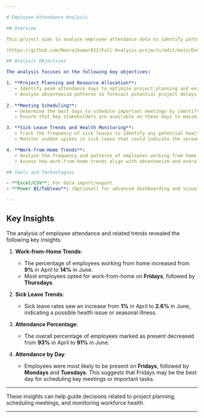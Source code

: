 ```yaml
---

# Employee Attendance Analysis

## Overview

This project aims to analyze employee attendance data to identify patterns, trends, and potential areas for improvement. The analysis includes key metrics such as Emoloyee Present rates, Sick leave, and Work from home percentage. The goal is to provide actionable insights to improve workforce management, productivity, and overall attendance behavior.

(https://github.com/Neerajkumar012/Full-Analysis-projects/edit/main/End_to_end/Hr_analysis/image.png)

## Analysis Objectives

The analysis focuses on the following key objectives:

1. **Project Planning and Resource Allocation**: 
   - Identify peak attendance days to optimize project planning and ensure that critical project milestones align with periods of high employee availability.
   - Analyze absenteeism patterns to forecast potential project delays and manage resource allocation for upcoming projects.
   
2. **Meeting Scheduling**: 
   - Determine the best days to schedule important meetings by identifying which days have the highest employee attendance.
   - Ensure that key stakeholders are available on these days to maximize meeting effectiveness.

3. **Sick Leave Trends and Health Monitoring**: 
   - Track the frequency of sick leaves to identify any potential health-related trends or viral outbreaks within the workforce.
   - Monitor sudden spikes in sick leave that could indicate the spread of illness, enabling HR to take proactive steps such as encouraging remote work or increasing hygiene measures.

4. **Work-from-Home Trends**: 
   - Analyze the frequency and patterns of employees working from home, identifying which departments or roles opt for remote work more frequently.
   - Assess how work-from-home trends align with absenteeism and overall productivity to inform flexible work policies.

## Tools and Technologies

- **Excel/CSV**: For data import/export.
- **Power BI/Tableau**: (Optional) for advanced dashboarding and visualization.

---
```


## Key Insights

The analysis of employee attendance and related trends revealed the following key insights:

1. **Work-from-Home Trends**: 
   - The percentage of employees working from home increased from **9%** in April to **14%** in June.
   - Most employees opted for work-from-home on **Fridays**, followed by **Thursdays**.

2. **Sick Leave Trends**:
   - Sick leave rates saw an increase from **1%** in April to **2.6%** in June, indicating a possible health issue or seasonal illness.

3. **Attendance Percentage**:
   - The overall percentage of employees marked as present decreased from **93%** in April to **91%** in June.

4. **Attendance by Day**:
   - Employees were most likely to be present on **Fridays**, followed by **Mondays** and **Tuesdays**. This suggests that Fridays may be the best day for scheduling key meetings or important tasks.

---

These insights can help guide decisions related to project planning, scheduling meetings, and monitoring workforce health.

---

